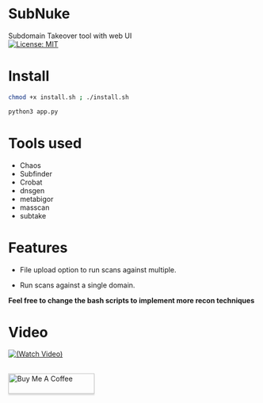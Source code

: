 # SubNuke
Subdomain Takeover tool with web UI
<br>
[![License: MIT](https://img.shields.io/badge/License-MIT-yellow.svg)](https://opensource.org/licenses/MIT)

# Install

```bash
chmod +x install.sh ; ./install.sh
```

```bash
python3 app.py
```

# Tools used

* Chaos
* Subfinder
* Crobat
* dnsgen
* metabigor
* masscan
* subtake

# Features

* File upload option to run scans against multiple.
  
* Run scans against a single domain.

**Feel free to change the bash scripts to implement more recon techniques**


# Video
[![(Watch Video)](https://i.imgur.com/8ya5vAs.png)](https://www.youtube.com/watch?v=pYewle2HcTw&ab_channel=krypt0muxbugbounty)

<br>
<a href="https://www.buymeacoffee.com/krypt0mux" target="_blank"><img src="https://www.buymeacoffee.com/assets/img/custom_images/orange_img.png" alt="Buy Me A Coffee" style="height: 41px !important;width: 174px !important;box-shadow: 0px 3px 2px 0px rgba(190, 190, 190, 0.5) !important;-webkit-box-shadow: 0px 3px 2px 0px rgba(190, 190, 190, 0.5) !important;" ></a>
